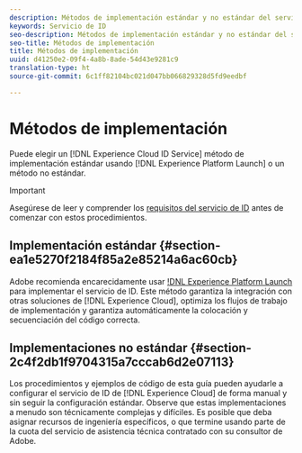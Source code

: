 ```yaml
---
description: Métodos de implementación estándar y no estándar del servicio de identidad de Experience Cloud.
keywords: Servicio de ID
seo-description: Métodos de implementación estándar y no estándar del servicio de identidad de Experience Cloud.
seo-title: Métodos de implementación
title: Métodos de implementación
uuid: d41250e2-09f4-4a8b-8ade-54d43e9281c9
translation-type: ht
source-git-commit: 6c1ff82104bc021d047bb066829328d5fd9eedbf

---
```



# Métodos de implementación

Puede elegir un [!DNL Experience Cloud ID Service] método de implementación estándar usando [!DNL Experience Platform Launch] o un método no estándar.

>[!IMPORTANT]
>
>Asegúrese de leer y comprender los [requisitos del servicio de ID](../reference/requirements.md) antes de comenzar con estos procedimientos.

## Implementación estándar {#section-ea1e5270f2184f85a2e85214a6ac60cb}

Adobe recomienda encarecidamente usar [!DNL Experience Platform Launch](https://docs.adobe.com/content/help/es-ES/launch/using/implement/solutions/idservice-save.html) para implementar el servicio de ID. Este método garantiza la integración con otras soluciones de [!DNL Experience Cloud], optimiza los flujos de trabajo de implementación y garantiza automáticamente la colocación y secuenciación del código correcta.

## Implementaciones no estándar {#section-2c4f2db1f9704315a7cccab6d2e07113}

Los procedimientos y ejemplos de código de esta guía pueden ayudarle a configurar el servicio de ID de [!DNL Experience Cloud] de forma manual y sin seguir la configuración estándar. Observe que estas implementaciones a menudo son técnicamente complejas y difíciles. Es posible que deba asignar recursos de ingeniería específicos, o que termine usando parte de la cuota del servicio de asistencia técnica contratado con su consultor de Adobe.
